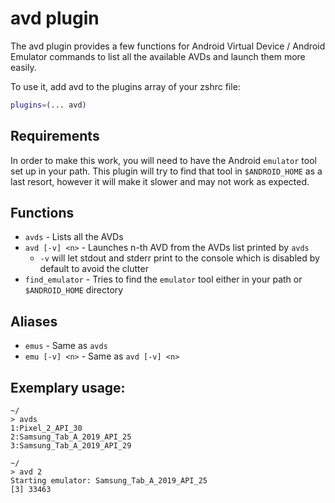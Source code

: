 # avd plugin

The avd plugin provides a few functions for Android Virtual Device /
Android Emulator commands to list all the available AVDs and launch them
more easily.

To use it, add avd to the plugins array of your zshrc file:

```zsh
plugins=(... avd)
```

## Requirements

In order to make this work, you will need to have the Android `emulator`
tool set up in your path. This plugin will try to find that tool in
`$ANDROID_HOME` as a last resort, however it will make it slower and may
not work as expected.

## Functions

- `avds` - Lists all the AVDs
- `avd [-v] <n>` - Launches n-th AVD from the AVDs list printed by
  `avds`
  - `-v` will let stdout and stderr print to the console which is
    disabled by default to avoid the clutter
- `find_emulator` - Tries to find the `emulator` tool either in your
  path or `$ANDROID_HOME` directory

## Aliases

- `emus` - Same as `avds`
- `emu [-v] <n>` - Same as `avd [-v] <n>`

## Exemplary usage:
```
~/
> avds
1:Pixel_2_API_30
2:Samsung_Tab_A_2019_API_25
3:Samsung_Tab_A_2019_API_29

~/
> avd 2
Starting emulator: Samsung_Tab_A_2019_API_25
[3] 33463
```
